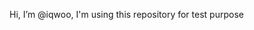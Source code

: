 Hi, I’m @iqwoo,
I'm using this repository for test purpose

<!---
iqwoo/iqwoo is a ✨ special ✨ repository because its `README.md` (this file) appears on your GitHub profile.
You can click the Preview link to take a look at your changes.
--->
